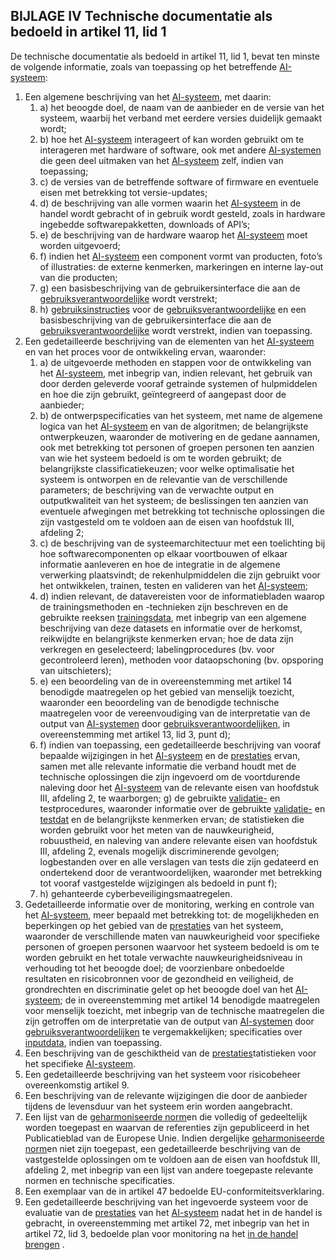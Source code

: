 ## BIJLAGE IV Technische documentatie als bedoeld in artikel 11, lid 1

De technische documentatie als bedoeld in artikel 11, lid 1, bevat ten minste de volgende informatie, zoals van toepassing op het betreffende [AI-systeem](a3.md#^ai-systeem):

1. Een algemene beschrijving van het [AI-systeem](a3.md#^ai-systeem), met daarin:
   1. a) het beoogde doel, de naam van de aanbieder en de versie van het systeem, waarbij het verband met eerdere versies duidelijk gemaakt wordt;
   2. b) hoe het [AI-systeem](a3.md#^ai-systeem) interageert of kan worden gebruikt om te interageren met hardware of software, ook met andere [AI-systemen](a3.md#^ai-systeem) die geen deel uitmaken van het [AI-systeem](a3.md#^ai-systeem) zelf, indien van toepassing;
   3. c) de versies van de betreffende software of firmware en eventuele eisen met betrekking tot versie-updates;
   4. d) de beschrijving van alle vormen waarin het [AI-systeem](a3.md#^ai-systeem) in de handel wordt gebracht of in gebruik wordt gesteld, zoals in hardware ingebedde softwarepakketten, downloads of API’s;
   5. e) de beschrijving van de hardware waarop het [AI-systeem](a3.md#^ai-systeem) moet worden uitgevoerd;
   6. f) indien het [AI-systeem](a3.md#^ai-systeem) een component vormt van producten, foto’s of illustraties: de externe kenmerken, markeringen en interne lay-out van die producten;
   7. g) een basisbeschrijving van de gebruikersinterface die aan de [gebruiksverantwoordelijke](a3.md#^gebruiksverantwoordelijke) wordt verstrekt;
   8. h) [gebruiksinstructies](a3.md#^instructies) voor de [gebruiksverantwoordelijke](a3.md#^gebruiksverantwoordelijke) en een basisbeschrijving van de gebruikersinterface die aan de [gebruiksverantwoordelijke](a3.md#^gebruiksverantwoordelijke) wordt verstrekt, indien van toepassing.
2. Een gedetailleerde beschrijving van de elementen van het [AI-systeem](a3.md#^ai-systeem) en van het proces voor de ontwikkeling ervan, waaronder:
   1. a) de uitgevoerde methoden en stappen voor de ontwikkeling van het [AI-systeem](a3.md#^ai-systeem), met inbegrip van, indien relevant, het gebruik van door derden geleverde vooraf getrainde systemen of hulpmiddelen en hoe die zijn gebruikt, geïntegreerd of aangepast door de aanbieder;
   2. b) de ontwerpspecificaties van het systeem, met name de algemene logica van het [AI-systeem](a3.md#^ai-systeem) en van de algoritmen; de belangrijkste ontwerpkeuzen, waaronder de motivering en de gedane aannamen, ook met betrekking tot personen of groepen personen ten aanzien van wie het systeem bedoeld is om te worden gebruikt; de belangrijkste classificatiekeuzen; voor welke optimalisatie het systeem is ontworpen en de relevantie van de verschillende parameters; de beschrijving van de verwachte output en outputkwaliteit van het systeem; de beslissingen ten aanzien van eventuele afwegingen met betrekking tot technische oplossingen die zijn vastgesteld om te voldoen aan de eisen van hoofdstuk III, afdeling 2;
   3. c) de beschrijving van de systeemarchitectuur met een toelichting bij hoe softwarecomponenten op elkaar voortbouwen of elkaar informatie aanleveren en hoe de integratie in de algemene verwerking plaatsvindt; de rekenhulpmiddelen die zijn gebruikt voor het ontwikkelen, trainen, testen en valideren van het [AI-systeem](a3.md#^ai-systeem);
   4. d) indien relevant, de datavereisten voor de informatiebladen waarop de trainingsmethoden en -technieken zijn beschreven en de gebruikte reeksen [trainingsdata](a3.md#^trdata), met inbegrip van een algemene beschrijving van deze datasets en informatie over de herkomst, reikwijdte en belangrijkste kenmerken ervan; hoe de data zijn verkregen en geselecteerd; labelingprocedures (bv. voor gecontroleerd leren), methoden voor dataopschoning (bv. opsporing van uitschieters);
   5. e) een beoordeling van de in overeenstemming met artikel 14 benodigde maatregelen op het gebied van menselijk toezicht, waaronder een beoordeling van de benodigde technische maatregelen voor de vereenvoudiging van de interpretatie van de output van [AI-systemen](a3.md#^ai-systeem) door [gebruiksverantwoordelijken](a3.md#^gebruiksverantwoordelijke), in overeenstemming met artikel 13, lid 3, punt d);
   6. f) indien van toepassing, een gedetailleerde beschrijving van vooraf bepaalde wijzigingen in het [AI-systeem](a3.md#^ai-systeem) en de [prestaties](a3.md#^prestaties) ervan, samen met alle relevante informatie die verband houdt met de technische oplossingen die zijn ingevoerd om de voortdurende naleving door het [AI-systeem](a3.md#^ai-systeem) van de relevante eisen van hoofdstuk III, afdeling 2, te waarborgen; g) de gebruikte [validatie-](a3.md#^vdata) en testprocedures, waaronder informatie over de gebruikte [validatie-](a3.md#^vdata) en [testdat](a3.md#^tdata) en de belangrijkste kenmerken ervan; de statistieken die worden gebruikt voor het meten van de nauwkeurigheid, robuustheid, en naleving van andere relevante eisen van hoofdstuk III, afdeling 2, evenals mogelijk discriminerende gevolgen; logbestanden over en alle verslagen van tests die zijn gedateerd en ondertekend door de verantwoordelijken, waaronder met betrekking tot vooraf vastgestelde wijzigingen als bedoeld in punt f);
   7. h) gehanteerde cyberbeveiligingsmaatregelen.
3. Gedetailleerde informatie over de monitoring, werking en controle van het [AI-systeem](a3.md#^ai-systeem), meer bepaald met betrekking tot: de mogelijkheden en beperkingen op het gebied van de [prestaties](a3.md#^prestaties) van het systeem, waaronder de verschillende maten van nauwkeurigheid voor specifieke personen of groepen personen waarvoor het systeem bedoeld is om te worden gebruikt en het totale verwachte nauwkeurigheidsniveau in verhouding tot het beoogde doel; de voorzienbare onbedoelde resultaten en risicobronnen voor de gezondheid en veiligheid, de grondrechten en discriminatie gelet op het beoogde doel van het [AI-systeem](a3.md#^ai-systeem); de in overeenstemming met artikel 14 benodigde maatregelen voor menselijk toezicht, met inbegrip van de technische maatregelen die zijn getroffen om de interpretatie van de output van [AI-systemen](a3.md#^ai-systeem) door [gebruiksverantwoordelijken](a3.md#^gebruiksverantwoordelijke) te vergemakkelijken; specificaties over [inputdata](a3.md#^idata), indien van toepassing.
4. Een beschrijving van de geschiktheid van de [prestaties](a3.md#^prestaties)tatistieken voor het specifieke [AI-systeem](a3.md#^ai-systeem).
5. Een gedetailleerde beschrijving van het systeem voor risicobeheer overeenkomstig artikel 9.
6. Een beschrijving van de relevante wijzigingen die door de aanbieder tijdens de levensduur van het systeem erin worden aangebracht.
7. Een lijst van de [geharmoniseerde norm](a3.md#^hnorm)en die volledig of gedeeltelijk worden toegepast en waarvan de referenties zijn gepubliceerd in het Publicatieblad van de Europese Unie. Indien dergelijke [geharmoniseerde norm](a3.md#^hnorm)en niet zijn toegepast, een gedetailleerde beschrijving van de vastgestelde oplossingen om te voldoen aan de eisen van hoofdstuk III, afdeling 2, met inbegrip van een lijst van andere toegepaste relevante normen en technische specificaties.
8. Een exemplaar van de in artikel 47 bedoelde EU-conformiteitsverklaring.
9. Een gedetailleerde beschrijving van het ingevoerde systeem voor de evaluatie van de [prestaties](a3.md#^prestaties) van het [AI-systeem](a3.md#^ai-systeem) nadat het in de handel is gebracht, in overeenstemming met artikel 72, met inbegrip van het in artikel 72, lid 3, bedoelde plan voor monitoring na het [in de handel brengen](a3.md#^handel) .
